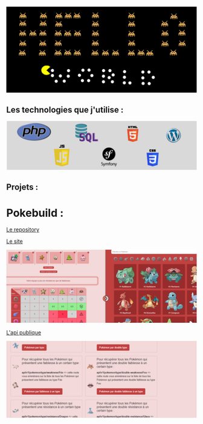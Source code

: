 ![alt text](https://github.com/Geoffrey-Cauchois/Geoffrey-Cauchois/blob/main/img/header.png?raw=true)

## Les technologies que j'utilise :

![alt text](https://github.com/Geoffrey-Cauchois/Geoffrey-Cauchois/blob/main/img/techs.PNG?raw=true)

## Projets :
# Pokebuild :

<a href="https://github.com/Geoffrey-Cauchois/pokebuild-back/tree/master" target="_blank">Le repository</a>

<a href="http://pokebuild.xyz" target="_blank">Le site</a>

![alt text](https://github.com/Geoffrey-Cauchois/Geoffrey-Cauchois/blob/main/img/pokebuild.PNG?raw=true)

<a href="https://pokebuildapi.fr" target="_blank">L'api publique</a>

![alt text](https://github.com/Geoffrey-Cauchois/Geoffrey-Cauchois/blob/main/img/pokebuild_api.PNG?raw=true)

<!--
**Geoffrey-Cauchois/Geoffrey-Cauchois** is a ✨ _special_ ✨ repository because its `README.md` (this file) appears on your GitHub profile.

Here are some ideas to get you started:

- 🔭 I’m currently working on ...
- 🌱 I’m currently learning ...
- 👯 I’m looking to collaborate on ...
- 🤔 I’m looking for help with ...
- 💬 Ask me about ...
- 📫 How to reach me: ...
- 😄 Pronouns: ...
- ⚡ Fun fact: ...
-->
